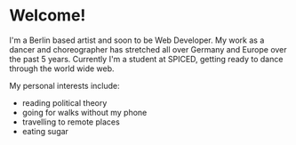 # Welcome!

I'm a Berlin based artist and soon to be Web Developer.
My work as a dancer and choreographer has stretched all over Germany and Europe over the past 5 years.
Currently I'm a student at SPICED, getting ready to dance through the world wide web.



My personal interests include:
- reading political theory
- going for walks without my phone
- travelling to remote places
- eating sugar

<!--
**versacrvm/versacrvm** is a ✨ _special_ ✨ repository because its `README.md` (this file) appears on your GitHub profile.

Here are some ideas to get you started:

- 🔭 I’m currently working on ...
- 🌱 I’m currently learning ...
- 👯 I’m looking to collaborate on ...
- 🤔 I’m looking for help with ...
- 💬 Ask me about ...
- 📫 How to reach me: ...
- 😄 Pronouns: ...
- ⚡ Fun fact: ...
-->
